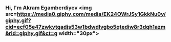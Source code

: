 ### Hi, I'm Akram Egamberdiyev <img src=https://media0.giphy.com/media/EK24OWrJSy1GkkNu0y/giphy.gif?cid=ecf05e47zwkytqadjs53w1bdwdlvgbo5qtediw8r3dqh1azm&rid=giphy.gif&ct=g width="30px">

<!--
**akramegamberdiyev/akramegamberdiyev** is a ✨ _special_ ✨ repository because its `README.md` (this file) appears on your GitHub profile.

Here are some ideas to get you started:

- 🔭 I’m currently working on ...
- 🌱 I’m currently learning ...
- 👯 I’m looking to collaborate on ...
- 🤔 I’m looking for help with ...
- 💬 Ask me about ...
- 📫 How to reach me: ...
- 😄 Pronouns: ...
- ⚡ Fun fact: ...
-->
